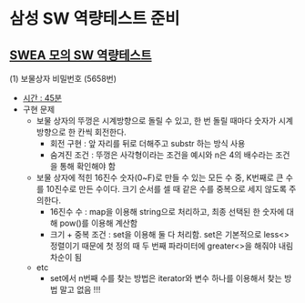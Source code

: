 # 삼성 SW 역량테스트 준비

## [SWEA 모의 SW 역량테스트](https://swexpertacademy.com/main/code/problem/problemList.do)

(1) 보물상자 비밀번호 (5658번)
- [시간 : 45분](../problems/part4/5658.cpp)
- 구현 문제
    - 보물 상자의 뚜껑은 시계방향으로 돌릴 수 있고, 한 번 돌릴 때마다 숫자가 시계방향으로 한 칸씩 회전한다.
        - 회전 구현 : 앞 자리를 뒤로 더해주고 substr 하는 방식 사용
        - 숨겨진 조건 : 뚜껑은 사각형이라는 조건을 예시와 n은 4의 배수라는 조건을 통해 확인해야 함
    - 보물 상자에 적힌 16진수 숫자(0~F)로 만들 수 있는 모든 수 중, K번째로 큰 수를 10진수로 만든 수이다. 크기 순서를 셀 때 같은 수를 중복으로 세지 않도록 주의한다.
        - 16진수 수 : map을 이용해 string으로 처리하고, 최종 선택된 한 숫자에 대해 pow()를 이용해 계산함
        - 크기 + 중복 조건 : set을 이용해 둘 다 처리함. set은 기본적으로 less<> 정렬이기 때문에 첫 정의 때 두 번째 파라미터에 greater<>을 해줘야 내림차순이 됨
    - etc
        - set에서 n번째 수를 찾는 방법은 iterator와 변수 하나를 이용해서 찾는 방법 말고 없음 !!!